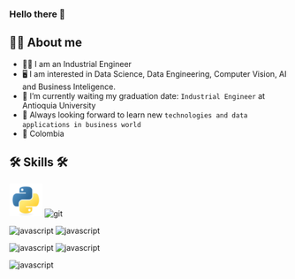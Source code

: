 ### Hello there 👋

## 💁‍♂️  About me
- 👨‍🎓 I am an Industrial Engineer
- 🖥️ I am interested in Data Science, Data Engineering, Computer Vision, AI and Business Inteligence.
- 🏫 I’m currently waiting my graduation date: `Industrial Engineer` at Antioquia University
- 👀 Always looking forward to learn new `technologies and data applications in business world`
- 📍 Colombia

## 🛠️ Skills 🛠️
 <img src="https://raw.githubusercontent.com/devicons/devicon/master/icons/python/python-original.svg" alt="python" width="60" height="60"/>    <img src="https://www.vectorlogo.zone/logos/git-scm/git-scm-icon.svg" alt="git" width="60" height="60"/> 

 <img src="https://cdn.safe.com/wp-content/uploads/sites/2/2023/03/27112124/databricks-icon.svg" alt="javascript" width="60" height="60"/>  <img src="https://www.svgrepo.com/show/448271/azure-devops.svg" alt="javascript" width="60" height="60"/> 

<img src="https://www.vectorlogo.zone/logos/mysql/mysql-official.svg" alt="javascript" width="60" height="60"/> <img src="https://assets-global.website-files.com/636e4df90ab43e34728154f6/637e124f9f3c795f301f031c_ApacheSpark.svg" alt="javascript" width="60" height="60"/> 

<img src="https://seeklogo.com/images/S/streamlit-logo-1A3B208AE4-seeklogo.com.png" alt="javascript" width="50" height="30" align='mid'/>



<!--
**DanielGongora28/DanielGongora28** is a ✨ _special_ ✨ repository because its `README.md` (this file) appears on your GitHub profile.

Here are some ideas to get you started:

- 🔭 I’m currently working on ...
- 🌱 I’m currently learning ...
- 👯 I’m looking to collaborate on ...
- 🤔 I’m looking for help with ...
- 💬 Ask me about ...
- 📫 How to reach me: ...
- 😄 Pronouns: ...
- ⚡ Fun fact: ...
-->
